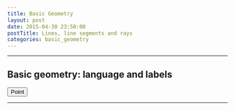 ```yaml
---
title: Basic Geometry
layout: post
date: 2015-04-30 23:50:00
postTitle: Lines, line segments and rays
categories: basic_geometry
---
```


-------

## Basic geometry: language and labels

<div class="row">
  <div class="col-sm-6">
    <div id="svg01"></div>
  </div>
  <div class="col-sm-6">
    <button class="btn btn-primary" id="btnPoint">Point</button>
  </div>
</div>

--------



<script type="text/javascript" src="http://cdn.mathjax.org/mathjax/latest/MathJax.js?config=TeX-AMS-MML_SVG"></script>
<script src="http://d3js.org/d3.v3.min.js" charset="utf-8"></script>
<script src="{{site.url}}/js/d3draws.js" charset="utf-8"></script>

<script>

  var svg01 = d3.select("#svg01")
                .append("svg")
                .attr("height",0)
                .attr("width",500)
                .style("background","#000");

  var xScale01 = d3.scale.linear()
                       .domain([0,500])
                       .range([0,500]);
  var yScale01 = d3.scale.linear()
                       .domain([500,0])
                       .range([0,500]);  

pointData01=[
    {"cx":50,"cy":400,"r":2,"fillColor":"#fff"},
    {"cx":200,"cy":450,"r":2,"fillColor":"#fff"},
    {"cx":80,"cy":300,"r":2,"fillColor":"#fff"},
    {"cx":230,"cy":330,"r":2,"fillColor":"#fff"},
];

drawCircle(svg01,pointData01,xScale01,yScale01);


  foData01 = [
    {"x":42,
    "y":475,
    "text":"$$A$$",
    "fontSize":"16px"},
    {"x":192,
    "y":525,
    "text":"$$B$$",
    "fontSize":"16px"},
    {"x":222,
    "y":405,
    "text":"$$C$$",
    "fontSize":"16px"},
    {"x":72,
    "y":375,
    "text":"$$D$$",
    "fontSize":"16px"},

  ];
  drawMathjax(svg01,foData01,xScale01,yScale01);


d3.select("#btnPoint").on("click", function(){

      svg01.transition()
        .duration(2000)
        .attr("height", 250);

});      

</script>
